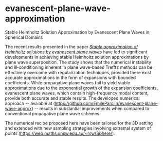 # evanescent-plane-wave-approximation
Stable Helmholtz Solution Approximation by Evanescent Plane Waves in Spherical Domains

The recent results presented in the paper [*Stable approximation of Helmholtz solutions by evanescent plane waves*](https://arxiv.org/abs/2202.05658) have led to significant developments in achieving stable Helmholtz solution approximations by plane wave superposition. The study shows that the numerical instability and ill-conditioning inherent in plane wave-based Trefftz methods can be effectively overcome with regularization techniques, provided there exist accurate approximations in the form of expansions with bounded coefficients. While propagative plane waves fail to yield stable approximations due to the exponential growth of the expansion coefficients, evanescent plane waves, which contain high-frequency modal content, provide both accurate and stable results. The developed numerical approach -- avaiable at (https://github.com/EmileParolin/evanescent-plane-wave-approx) -- results in substantial improvements when compared to conventional propagative plane wave schemes.

The numerical recipe proposed here have been tailored for the 3D setting and extended with new sampling strategies involving extremal system of points (https://web.maths.unsw.edu.au/~rsw/Sphere/).
